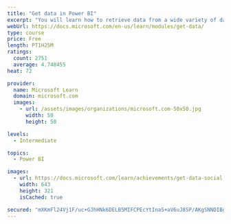 ```yaml
---
title: "Get data in Power BI"
excerpt: "You will learn how to retrieve data from a wide variety of data sources, including Microsoft Excel, relational databases, and NoSQL data stores. You will also learn how to improve performance while retrieving data."
webUrl: https://docs.microsoft.com/en-us/learn/modules/get-data/
type: course
price: Free
length: PT1H25M
ratings:
  count: 2751
  average: 4.748455
heat: 72

provider:
  name: Microsoft Learn
  domain: microsoft.com
  images:
    - url: /assets/images/organizations/microsoft.com-50x50.jpg
      width: 50
      height: 50

levels:
  - Intermediate

topics:
  - Power BI

images:
  - url: https://docs.microsoft.com/learn/achievements/get-data-social.png
    width: 643
    height: 321
    isCached: true

secured: "mXKmFl24Vj1F/uc+GJhHNk6DELB5MIFCPEcYtInaS+aV6uJ8SP/AKgSNNDIBgjLrS5SGPgQyl1fD5UDT0zXDauSj9JyW9LuNM6MPf35y4bkRlLmg+pnCZ1T+O8SLyoII3S360UkfZrTAJAAyCF39dpfWVGZMWLnlPaXuFkl9f1OtvqzHCBif05LtSvUrswcb0Wp9E8c5wDVwxqduxBAgCNDmb5GeFGs3qNv/ceaWniYC9Y4mstadKmcyDnaoetIypnt/FpYJDQtW2DEP4YrutxxC9ueAsezI8++M0Nza3QnEmY0+cSb+4fwE2rzjTPXZOerQyONXISwlDhKh1TFygsxSvEKvsERg/VsbJTsOc5AJK4lZD58j2kAlyUovN/6Ps+r5ntKvLlIzmTrSWdt/ruWMtrfW+Bkl1GXvr0BtkoQ=;iEfxmE7f6zA2kOly9uUpkg=="
---
```



